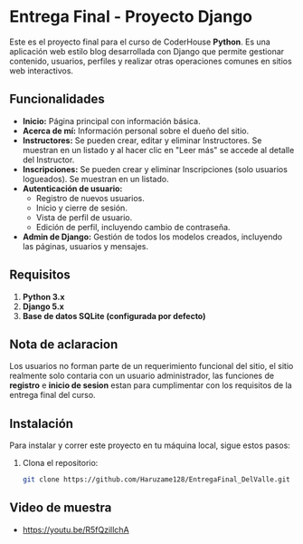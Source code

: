 # Entrega Final - Proyecto Django

Este es el proyecto final para el curso de CoderHouse **Python**. Es una aplicación web estilo blog desarrollada con Django que permite gestionar contenido, usuarios, perfiles y realizar otras operaciones comunes en sitios web interactivos.

## Funcionalidades

- **Inicio:** Página principal con información básica.
- **Acerca de mí:** Información personal sobre el dueño del sitio.
- **Instructores:** Se pueden crear, editar y eliminar Instructores. Se muestran en un listado y al hacer clic en "Leer más" se accede al detalle del Instructor.
- **Inscripciones:** Se pueden crear y eliminar Inscripciones (solo usuarios logueados). Se muestran en un listado.
- **Autenticación de usuario:**
  - Registro de nuevos usuarios.
  - Inicio y cierre de sesión.
  - Vista de perfil de usuario.
  - Edición de perfil, incluyendo cambio de contraseña.
- **Admin de Django:** Gestión de todos los modelos creados, incluyendo las páginas, usuarios y mensajes.

## Requisitos

1. **Python 3.x**
2. **Django 5.x**
3. **Base de datos SQLite (configurada por defecto)**

## Nota de aclaracion
Los usuarios no forman parte de un requerimiento funcional del sitio, el sitio realmente solo contaria con un usuario administrador, las funciones de **registro** e **inicio de sesion** estan para cumplimentar con los requisitos de la entrega final del curso.

## Instalación

Para instalar y correr este proyecto en tu máquina local, sigue estos pasos:

1. Clona el repositorio:
   ```bash
   git clone https://github.com/Haruzame128/EntregaFinal_DelValle.git

## Video de muestra

- https://youtu.be/R5fQzillchA
